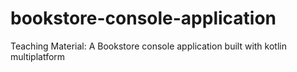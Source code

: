 # bookstore-console-application
Teaching Material: A Bookstore console application built with kotlin multiplatform
